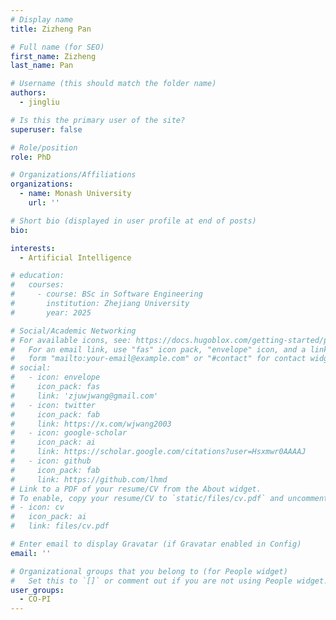 ```yaml
---
# Display name
title: Zizheng Pan

# Full name (for SEO)
first_name: Zizheng
last_name: Pan

# Username (this should match the folder name)
authors:
  - jingliu

# Is this the primary user of the site?
superuser: false

# Role/position
role: PhD

# Organizations/Affiliations
organizations:
  - name: Monash University
    url: ''

# Short bio (displayed in user profile at end of posts)
bio: 

interests:
  - Artificial Intelligence

# education:
#   courses:
#     - course: BSc in Software Engineering
#       institution: Zhejiang University
#       year: 2025

# Social/Academic Networking
# For available icons, see: https://docs.hugoblox.com/getting-started/page-builder/#icons
#   For an email link, use "fas" icon pack, "envelope" icon, and a link in the
#   form "mailto:your-email@example.com" or "#contact" for contact widget.
# social:
#   - icon: envelope
#     icon_pack: fas
#     link: 'zjuwjwang@gmail.com'
#   - icon: twitter
#     icon_pack: fab
#     link: https://x.com/wjwang2003
#   - icon: google-scholar
#     icon_pack: ai
#     link: https://scholar.google.com/citations?user=Hsxmwr0AAAAJ
#   - icon: github
#     icon_pack: fab
#     link: https://github.com/lhmd
# Link to a PDF of your resume/CV from the About widget.
# To enable, copy your resume/CV to `static/files/cv.pdf` and uncomment the lines below.
# - icon: cv
#   icon_pack: ai
#   link: files/cv.pdf

# Enter email to display Gravatar (if Gravatar enabled in Config)
email: ''

# Organizational groups that you belong to (for People widget)
#   Set this to `[]` or comment out if you are not using People widget.
user_groups:
  - CO-PI
---
```


